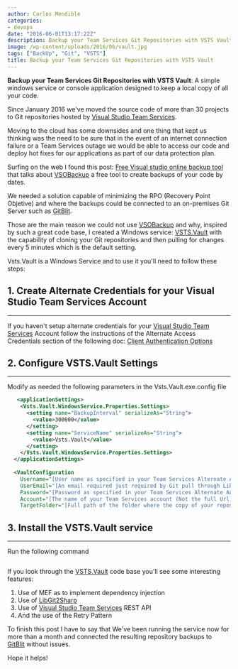 ```yaml
---
author: Carlos Mendible
categories:
- devops
date: "2016-06-01T13:17:22Z"
description: Backup your Team Services Git Repositories with VSTS Vault
image: /wp-content/uploads/2016/06/vault.jpg
tags: ["BackUp", "Git", "VSTS"]
title: Backup your Team Services Git Repositories with VSTS Vault
---
```

**Backup your Team Services Git Repositories with VSTS Vault**: A simple windows service or console application designed to keep a local copy of all your code.

Since January 2016 we've moved the source code of more than 30 projects to Git repositories hosted by <a href="https://www.visualstudio.com/en-us/products/visual-studio-team-services-vs.aspx" target="_blank">Visual Studio Team Services</a>.

Moving to the cloud has some downsides and one thing that kept us thinking was the need to be sure that in the event of an internet connection failure or a Team Services outage we would be able to access our code and deploy hot fixes for our applications as part of our data protection plan.

Surfing on the web I found this post: <a href="http://blog.orbitone.com/post/Visual-Studio-Online-Backup-Tool" target="_blank">Free Visual studio online backup tool</a> that talks about <a href="https://github.com/OrbitOne/VSOBackup" target="_blank">VSOBackup</a> a free tool to create backups of your code by dates.

We needed a solution capable of minimizing the RPO (Recovery Point Objetive) and where the backups could be connected to an on-premises Git Server such as <a href="http://gitblit.com/" target="_blank">GitBlit</a>.

Those are the main reason we could not use <a href="https://github.com/OrbitOne/VSOBackup" target="_blank">VSOBackup</a> and why, inspired by such a great code base, I created a Windows service: <a href="https://github.com/cmendible/Vsts.Vault" target="_blank">VSTS.Vault</a> with the capability of cloning your Git repositories and then pulling for changes every 5 minutes which is the default setting.

Vsts.Vault is a Windows Service and to use it you'll need to follow these steps:

## 1. Create Alternate Credentials for your Visual Studio Team Services Account
---
If you haven't setup alternate credentials for your <a href="https://www.visualstudio.com/en-us/products/visual-studio-team-services-vs.aspx" target="_blank">Visual Studio Team Services</a> Account follow the instructions of the Alternate Access Credentials section of the following doc: <a href="https://www.visualstudio.com/docs/report/analytics/client-authentication-options" target="_blank">Client Authentication Options</a>

## 2. Configure VSTS.Vault Settings
---
Modify as needed the following parameters in the Vsts.Vault.exe.config file 
    
``` xml  
   <applicationSettings>
    <Vsts.Vault.WindowsService.Properties.Settings>
      <setting name="BackupInterval" serializeAs="String">
        <value>300000</value>
      </setting>
      <setting name="ServiceName" serializeAs="String">
        <value>Vsts.Vault</value>
      </setting>
    </Vsts.Vault.WindowsService.Properties.Settings>
  </applicationSettings>
 
  <VaultConfiguration
    Username="[User name as specified in your Team Services Alternate Authentication Credentials]"
    UserEmail="[An email required just required by Git pull through LibGit2Sharp]"
    Password="[Password as specified in your Team Services Alternate Authentication Credentials]"
    Account="[The name of your Team Services account (Not the full Url)]"
    TargetFolder="[Full path of the folder where the copy of your repositories will live]" />
```

## 3. Install the VSTS.Vault service
---
Run the following command 
    
``` powershellinstallutil Vsts.Vault.exe
```

If you look through the [VSTS.Vault](https://github.com/cmendible/Vsts.Vault) code base you'll see some interesting features:

  1. Use of MEF as to implement dependency injection
  2. Use of [LibGit2Sharp](https://github.com/libgit2/libgit2sharp)
  3. Use of <a href="https://www.visualstudio.com/en-us/products/visual-studio-team-services-vs.aspx" target="_blank">Visual Studio Team Services</a> REST API
  4. And the use of the Retry Pattern

To finish this post I have to say that We've been running the service now for more than a month and connected the resulting repository backups to <a href="http://gitblit.com/" target="_blank">GitBlit</a> without issues.

Hope it helps!